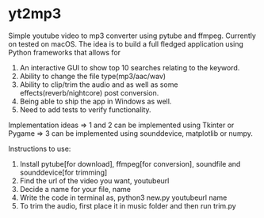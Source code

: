 # yt2mp3
Simple youtube video to mp3 converter using pytube and ffmpeg. Currently on tested on macOS.
The idea is to build a full fledged application using Python frameworks that allows for
1) An interactive GUI to show top 10 searches relating to the keyword.
2) Ability to change the file type(mp3/aac/wav)
3) Ability to clip/trim the audio and as well as some effects(reverb/nightcore) post conversion.
4) Being able to ship the app in Windows as well.
5) Need to add tests to verify functionality.

Implementation ideas
=> 1 and 2 can be implemented using Tkinter or Pygame
=> 3 can be implemented using sounddevice, matplotlib or numpy.

Instructions to use:
1. Install pytube[for download], ffmpeg[for conversion], soundfile and sounddevice[for trimming]
2. Find the url of the video you want, youtubeurl
3. Decide a name for your file, name
4. Write the code in terminal as, python3 new.py youtubeurl name
5. To trim the audio, first place it in music folder and then run trim.py


